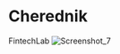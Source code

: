 # Cherednik
FintechLab
![Screenshot_7](https://user-images.githubusercontent.com/42176005/216840133-a2e75459-07fd-4ae8-b89e-3f8ab5c09b4b.png)
